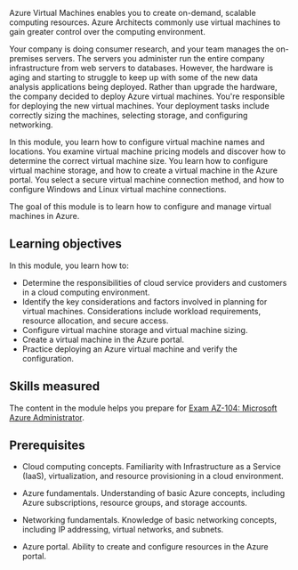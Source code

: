 Azure Virtual Machines enables you to create on-demand, scalable computing resources. Azure Architects commonly use virtual machines to gain greater control over the computing environment.

Your company is doing consumer research, and your team manages the on-premises servers. The servers you administer run the entire company infrastructure from web servers to databases. However, the hardware is aging and starting to struggle to keep up with some of the new data analysis applications being deployed. Rather than upgrade the hardware, the company decided to deploy Azure virtual machines. You're responsible for deploying the new virtual machines. Your deployment tasks include correctly sizing the machines, selecting storage, and configuring networking.

In this module, you learn how to configure virtual machine names and locations. You examine virtual machine pricing models and discover how to determine the correct virtual machine size. You learn how to configure virtual machine storage, and how to create a virtual machine in the Azure portal. You select a secure virtual machine connection method, and how to configure Windows and Linux virtual machine connections.

The goal of this module is to learn how to configure and manage virtual machines in Azure.

## Learning objectives

In this module, you learn how to:

- Determine the responsibilities of cloud service providers and customers in a cloud computing environment.
- Identify the key considerations and factors involved in planning for virtual machines. Considerations include workload requirements, resource allocation, and secure access.
- Configure virtual machine storage and virtual machine sizing.
- Create a virtual machine in the Azure portal.
- Practice deploying an Azure virtual machine and verify the configuration.

## Skills measured

The content in the module helps you prepare for [Exam AZ-104: Microsoft Azure Administrator](/credentials/certifications/exams/az-104/). 

## Prerequisites

- Cloud computing concepts. Familiarity with Infrastructure as a Service (IaaS), virtualization, and resource provisioning in a cloud environment.

- Azure fundamentals. Understanding of basic Azure concepts, including Azure subscriptions, resource groups, and storage accounts.

- Networking fundamentals. Knowledge of basic networking concepts, including IP addressing, virtual networks, and subnets.

- Azure portal. Ability to create and configure resources in the Azure portal. 